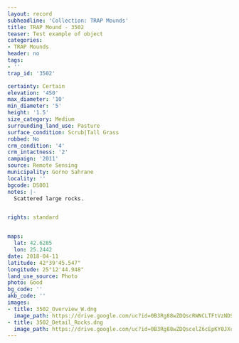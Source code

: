 ```yaml
---
layout: record
subheadline: 'Collection: TRAP Mounds'
title: TRAP Mound - 3502
teaser: Test example of object
categories:
- TRAP Mounds
header: no
tags:
- ''
trap_id: '3502'

certainty: Certain
elevation: '450'
max_diameter: '10'
min_diameter: '5'
height: '1.5'
size_category: Medium
surrounding_land_use: Pasture
surface_condition: Scrub|Tall Grass
robbed: No
crm_condition: '4'
crm_intactness: '2'
campaign: '2011'
source: Remote Sensing
municipality: Gorno Sahrane
locality: ''
bgcode: DS001
notes: |-
  Scattered large rocks.


rights: standard


maps:
  lat: 42.6285
  lon: 25.2442
date: 2018-04-11
latitude: 42°39'45.547"
longitude: 25°12'44.948"
land_use_source: Photo
photo: Good
bg_code: ''
akb_code: ''
images:
- title: 3502_Overview_W.dng
  image_path: https://drive.google.com/uc?id=0B3Rg88wZDQscRWNCLTFtVzNDSkk
- title: 3502_Detail_Rocks.dng
  image_path: https://drive.google.com/uc?id=0B3Rg88wZDQscelZ6cEpKY0JXc0k
---
```

